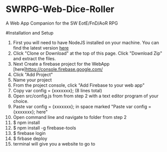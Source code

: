 # SWRPG-Web-Dice-Roller

A Web App Companion for the SW EotE/FnD/AoR RPG


#Installation and Setup

1.  First you will need to have NodeJS installed on your machine. You can find the latest version [here](https://nodejs.org/en/)
2.  Click "Clone or Download" at the top of this page. Click "Download Zip" and extract the files.
3.  Next Create a firebase project for the WebApp [here]https://console.firebase.google.com/
  1.  Click "Add Project"
  2.  Name your project
  3.  From the project console, click "Add Firebase to your web app"
  4.  Copy var config = {xxxxxxx}; (8 lines total)
  5.  Open src/config.js from from step 2 with a text editor program of your choice.
  6.  Paste var config = {xxxxxxx}; in space marked "Paste var config = {xxxxxxx}; here"
4.  Open command line and navigate to folder from step 2
5.  $ npm install
6.  $ npm install -g firebase-tools
7.  $ firebase login
8.  $ firbase deploy
9.  terminal will give you a website to go to
